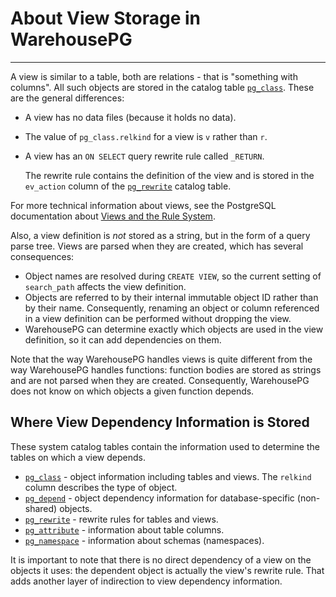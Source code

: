 # About View Storage in WarehousePG
---

A view is similar to a table, both are relations - that is "something with columns". All such objects are stored in the catalog table [`pg_class`](../../ref_guide/system_catalogs/pg_class.html). These are the general differences:

-   A view has no data files \(because it holds no data\).
-   The value of `pg_class.relkind` for a view is `v` rather than `r`.
-   A view has an `ON SELECT` query rewrite rule called `_RETURN`.

    The rewrite rule contains the definition of the view and is stored in the `ev_action` column of the [`pg_rewrite`](../../ref_guide/system_catalogs/pg_rewrite.html) catalog table.


For more technical information about views, see the PostgreSQL documentation about [Views and the Rule System](https://www.postgresql.org/docs/12/rules-views.html).

Also, a view definition is *not* stored as a string, but in the form of a query parse tree. Views are parsed when they are created, which has several consequences:

-   Object names are resolved during `CREATE VIEW`, so the current setting of `search_path` affects the view definition.
-   Objects are referred to by their internal immutable object ID rather than by their name. Consequently, renaming an object or column referenced in a view definition can be performed without dropping the view.
-   WarehousePG can determine exactly which objects are used in the view definition, so it can add dependencies on them.

Note that the way WarehousePG handles views is quite different from the way WarehousePG handles functions: function bodies are stored as strings and are not parsed when they are created. Consequently, WarehousePG does not know on which objects a given function depends.

## <a id="whereview"></a>Where View Dependency Information is Stored

These system catalog tables contain the information used to determine the tables on which a view depends.

-   [`pg_class`](../../ref_guide/system_catalogs/pg_class.html) - object information including tables and views. The `relkind` column describes the type of object.
-   [`pg_depend`](../../ref_guide/system_catalogs/pg_depend.html) - object dependency information for database-specific \(non-shared\) objects.
-   [`pg_rewrite`](../../ref_guide/system_catalogs/pg_rewrite.html) - rewrite rules for tables and views.
-   [`pg_attribute`](../../ref_guide/system_catalogs/pg_attribute.html) - information about table columns.
-   [`pg_namespace`](../../ref_guide/system_catalogs/pg_namespace.html) - information about schemas \(namespaces\).

It is important to note that there is no direct dependency of a view on the objects it uses: the dependent object is actually the view's rewrite rule. That adds another layer of indirection to view dependency information.


